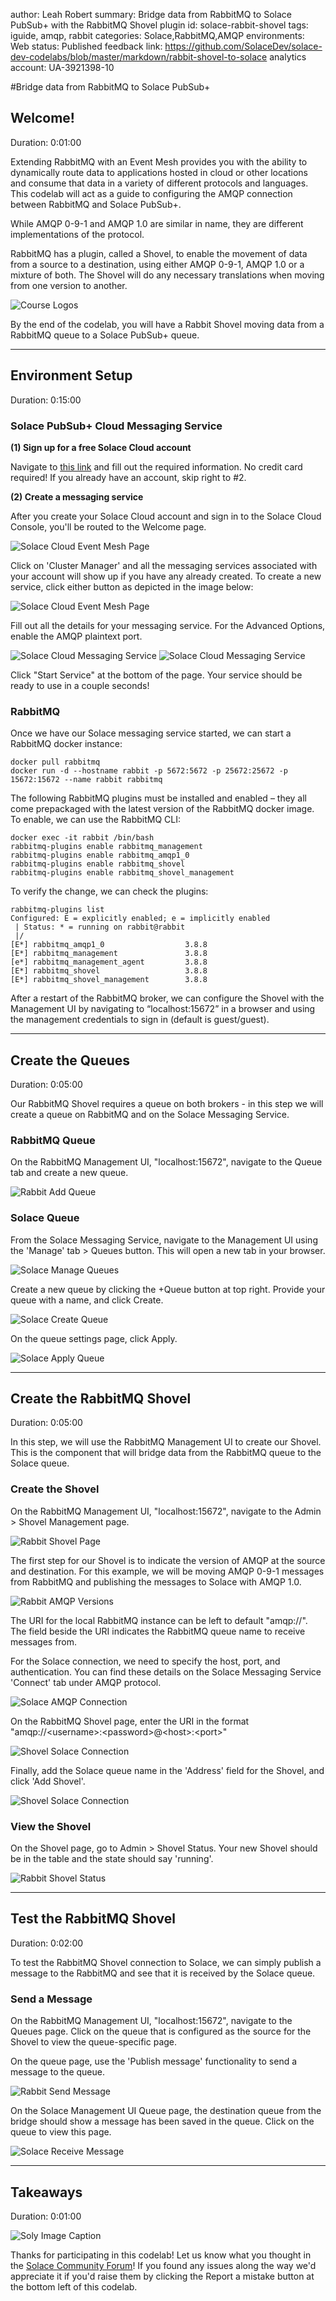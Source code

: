 author: Leah Robert
summary: Bridge data from RabbitMQ to Solace PubSub+ with the RabbitMQ Shovel plugin
id: solace-rabbit-shovel
tags: iguide, amqp, rabbit
categories: Solace,RabbitMQ,AMQP
environments: Web
status: Published
feedback link: https://github.com/SolaceDev/solace-dev-codelabs/blob/master/markdown/rabbit-shovel-to-solace
analytics account: UA-3921398-10

#Bridge data from RabbitMQ to Solace PubSub+

## Welcome!

Duration: 0:01:00

Extending RabbitMQ with an Event Mesh provides you with the ability to dynamically route data to applications hosted in cloud or other locations and consume that data in a variety of different protocols and languages. This codelab will act as a guide to configuring the AMQP connection between RabbitMQ and Solace PubSub+.

While AMQP 0-9-1 and AMQP 1.0 are similar in name, they are different implementations of the protocol. 

RabbitMQ has a plugin, called a Shovel, to enable the movement of data from a source to a destination, using either AMQP 0-9-1, AMQP 1.0 or a mixture of both. The Shovel will do any necessary translations when moving from one version to another.
 
![Course Logos](img/rabbit_to_solace.png)

By the end of the codelab, you will have a Rabbit Shovel moving data from a RabbitMQ queue to a Solace PubSub+ queue.

---

## Environment Setup

Duration: 0:15:00

### Solace PubSub+ Cloud Messaging Service

**(1) Sign up for a free Solace Cloud account**

Navigate to [this link](https://console.solace.cloud/login/new-account) and fill out the required information. No credit card required! If you already have an account, skip right to #2.


**(2) Create a messaging service**

After you create your Solace Cloud account and sign in to the Solace Cloud Console, you'll be routed to the Welcome page.

![Solace Cloud Event Mesh Page](img/solace_cloud_welcome.png "Solace Cloud Event Mesh")

Click on 'Cluster Manager' and all the messaging services associated with your account will show up if you have any already created. To create a new service, click either button as depicted in the image below:

![Solace Cloud Event Mesh Page](img/solace_cloud_create_service.png "Solace Cloud Event Mesh")

Fill out all the details for your messaging service. For the Advanced Options, enable the AMQP plaintext port.

![Solace Cloud Messaging Service](img/solace_cloud_adv_settings.png "Solace Cloud Messaging Service")
![Solace Cloud Messaging Service](img/solace_cloud_enable_amqp.png "Solace Cloud Messaging Service")

Click "Start Service" at the bottom of the page. Your service should be ready to use in a couple seconds!

### RabbitMQ

Once we have our Solace messaging service started, we can start a RabbitMQ docker instance:
```
docker pull rabbitmq
docker run -d --hostname rabbit -p 5672:5672 -p 25672:25672 -p 15672:15672 --name rabbit rabbitmq
```

The following RabbitMQ plugins must be installed and enabled – they all come prepackaged with the latest version of the RabbitMQ docker image. To enable, we can use the RabbitMQ CLI:
```
docker exec -it rabbit /bin/bash
rabbitmq-plugins enable rabbitmq_management
rabbitmq-plugins enable rabbitmq_amqp1_0
rabbitmq-plugins enable rabbitmq_shovel
rabbitmq-plugins enable rabbitmq_shovel_management
```

To verify the change, we can check the plugins:
```
rabbitmq-plugins list
Configured: E = explicitly enabled; e = implicitly enabled
 | Status: * = running on rabbit@rabbit
 |/
[E*] rabbitmq_amqp1_0                  3.8.8
[E*] rabbitmq_management               3.8.8
[e*] rabbitmq_management_agent         3.8.8
[E*] rabbitmq_shovel                   3.8.8
[E*] rabbitmq_shovel_management        3.8.8
```

After a restart of the RabbitMQ broker, we can configure the Shovel with the Management UI by navigating to “localhost:15672” in a browser and using the management credentials to sign in (default is guest/guest).  

---

## Create the Queues

Duration: 0:05:00

Our RabbitMQ Shovel requires a queue on both brokers - in this step we will create a queue on RabbitMQ and on the Solace Messaging Service.

### RabbitMQ Queue

On the RabbitMQ Management UI, "localhost:15672", navigate to the Queue tab and create a new queue.

![Rabbit Add Queue](img/rabbit_add_queue.png "RabbitMQ Management Queue Tab")

### Solace Queue

From the Solace Messaging Service, navigate to the Management UI using the 'Manage' tab > Queues button. This will open a new tab in your browser.

![Solace Manage Queues](img/solace_manage_queues.png "Solace Messaging Servie Manage Tab")

Create a new queue by clicking the +Queue button at top right. Provide your queue with a name, and click Create. 

![Solace Create Queue](img/solace_create_queue.png "PubSub+ Manager Queues Tab")

On the queue settings page, click Apply.

![Solace Apply Queue](img/solace_apply_queue.png "PubSub+ Manager Queues Tab")

---

## Create the RabbitMQ Shovel

Duration: 0:05:00

In this step, we will use the RabbitMQ Management UI to create our Shovel. This is the component that will bridge data from the RabbitMQ queue to the Solace queue.

### Create the Shovel

On the RabbitMQ Management UI, "localhost:15672", navigate to the Admin > Shovel Management page.

![Rabbit Shovel Page](img/rabbit_shovel_management.png "RabbitMQ Management Admin Tab")

The first step for our Shovel is to indicate the version of AMQP at the source and destination. For this example, we will be moving AMQP 0-9-1 messages from RabbitMQ and publishing the messages to Solace with AMQP 1.0.

![Rabbit AMQP Versions](img/shovel_amqp_versions.png "RabbitMQ Management Admin Tab")

The URI for the local RabbitMQ instance can be left to default "amqp://". The field beside the URI indicates the RabbitMQ queue name to receive messages from.

For the Solace connection, we need to specify the host, port, and authentication. You can find these details on the Solace Messaging Service 'Connect' tab under AMQP protocol.

![Solace AMQP Connection](img/solace_amqp_connection.png "Solace Messaging Tab")

On the RabbitMQ Shovel page, enter the URI in the format "amqp://\<username\>:\<password\>@\<host\>:\<port\>"

![Shovel Solace Connection](img/shovel_solace_connection.png "RabbitMQ Management Admin Tab")

Finally, add the Solace queue name in the 'Address' field for the Shovel, and click 'Add Shovel'.

![Shovel Solace Connection](img/shovel_solace_queue.png "RabbitMQ Management Admin Tab")

### View the Shovel

On the Shovel page, go to Admin > Shovel Status. Your new Shovel should be in the table and the state should say 'running'.

![Rabbit Shovel Status](img/shovel_status_running.png "RabbitMQ Management Admin Tab")

---

## Test the RabbitMQ Shovel

Duration: 0:02:00

To test the RabbitMQ Shovel connection to Solace, we can simply publish a message to the RabbitMQ and see that it is received by the Solace queue.

### Send a Message

On the RabbitMQ Management UI, "localhost:15672", navigate to the Queues page. Click on the queue that is configured as the source for the Shovel to view the queue-specific page.

On the queue page, use the 'Publish message' functionality to send a message to the queue.

![Rabbit Send Message](img/rabbit_send_message.png "RabbitMQ Management Queues Tab")

On the Solace Management UI Queue page, the destination queue from the bridge should show a message has been saved in the queue. Click on the queue to view this page.

![Solace Receive Message](img/solace_receive_message.png "PubSub+ Manager Queues Tab")

---

## Takeaways

Duration: 0:01:00

![Soly Image Caption](img/soly.gif)

Thanks for participating in this codelab! Let us know what you thought in the [Solace Community Forum](https://solace.community/)! If you found any issues along the way we'd appreciate it if you'd raise them by clicking the Report a mistake button at the bottom left of this codelab.
